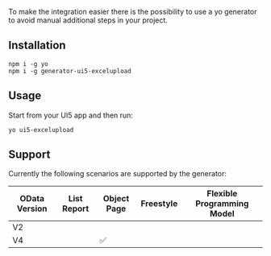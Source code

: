 To make the integration easier there is the possibility to use a yo generator to avoid manual additional steps in your project. 

## Installation

````
npm i -g yo
npm i -g generator-ui5-excelupload
````

## Usage

 Start from your UI5 app and then run:

````
yo ui5-excelupload
````

## Support

Currently the following scenarios are supported by the generator:


| OData Version  | List Report  | Object Page  |  Freestyle | Flexible Programming Model |
|---|---|---|---|---|
| V2  |    |  |  |  |
| V4  |   | :white_check_mark:  |   |   |
